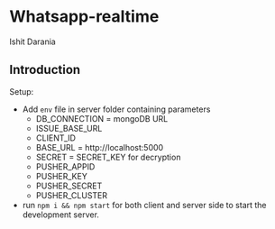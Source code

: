 # Whatsapp-realtime
Ishit Darania
## Introduction
Setup:
- Add ```env``` file in server folder containing parameters
  - DB_CONNECTION = mongoDB URL
  - ISSUE_BASE_URL 
  - CLIENT_ID
  - BASE_URL = http://localhost:5000
  - SECRET = SECRET_KEY for decryption
  - PUSHER_APPID 
  - PUSHER_KEY 
  - PUSHER_SECRET 
  - PUSHER_CLUSTER 
- run ```npm i && npm start``` for both client and server side to start the development server.

